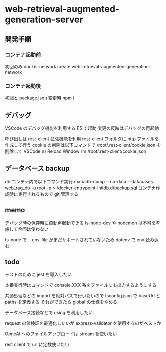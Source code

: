 # web-retrieval-augmented-generation-server

## 開発手順

### コンテナ起動前

初回のみ
docker network create web-retrieval-augmented-generation-network

### コンテナ起動後

初回と package.json 変更時
npm i

## デバッグ

VSCode のデバッグ機能を利用する
F5 で起動
変更の反映はデバッグの再起動

呼び出しは rest-client 拡張機能を利用
rest-client フォルダに http ファイルを作成して行う
cookie の削除は以下コマンドで /root/.rest-client/cookie.json を削除して VSCode の Reload Window
rm /root/.rest-client/cookie.json

## データベース backup

db コンテナ内で以下コマンド実行
mariadb-dump --no-data --databases web_rag_db -u root -p > /docker-entrypoint-initdb.d/backup.sql
コンテナ作成時に実行されるもので git 管理する

## memo

デバッグ時の保存時に自動再起動できる ts-node-dev や nodemon は不可を考慮して今回は使わない

ts-node で --env-file がまだサポートされていないため dotenv で env 読み込む

## todo

テストのために jest を導入したい

本番実行時はコマンドで console.XXX 系をファイルにも出力するようにする

共通処理などの import を絶対パスで行いたいので tsconfig.json で baseUrl と paths を定義する
それができたら global の仕様をやめる

データベース接続などで using を利用したい

request の値検証を最適化したいが express-validator を使用するのがベストか

OpneAI へのファイルアップロードは stream を使いたい

rest client で url に定数使いたい
